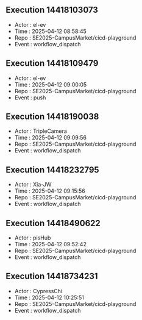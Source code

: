 ## Execution 14418103073
- Actor  : el-ev
- Time   : 2025-04-12 08:58:45
- Repo   : SE2025-CampusMarket/cicd-playground
- Event  : workflow_dispatch
## Execution 14418109479
- Actor  : el-ev
- Time   : 2025-04-12 09:00:05
- Repo   : SE2025-CampusMarket/cicd-playground
- Event  : push
## Execution 14418190038
- Actor  : TripleCamera
- Time   : 2025-04-12 09:09:56
- Repo   : SE2025-CampusMarket/cicd-playground
- Event  : workflow_dispatch
## Execution 14418232795
- Actor  : Xia-JW
- Time   : 2025-04-12 09:15:56
- Repo   : SE2025-CampusMarket/cicd-playground
- Event  : workflow_dispatch
## Execution 14418490622
- Actor  : pisHub
- Time   : 2025-04-12 09:52:42
- Repo   : SE2025-CampusMarket/cicd-playground
- Event  : workflow_dispatch
## Execution 14418734231
- Actor  : CypressChi
- Time   : 2025-04-12 10:25:51
- Repo   : SE2025-CampusMarket/cicd-playground
- Event  : workflow_dispatch
